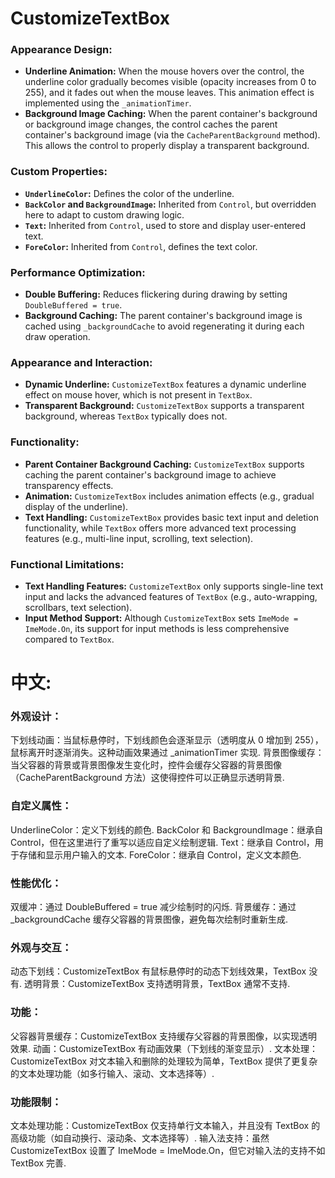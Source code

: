 # CustomizeTextBox

### **Appearance Design:**

- **Underline Animation:** When the mouse hovers over the control, the underline color gradually becomes visible (opacity increases from 0 to 255), and it fades out when the mouse leaves. This animation effect is implemented using the `_animationTimer`.
- **Background Image Caching:** When the parent container's background or background image changes, the control caches the parent container's background image (via the `CacheParentBackground` method). This allows the control to properly display a transparent background.

### **Custom Properties:**

- **`UnderlineColor`:** Defines the color of the underline.
- **`BackColor` and `BackgroundImage`:** Inherited from `Control`, but overridden here to adapt to custom drawing logic.
- **`Text`:** Inherited from `Control`, used to store and display user-entered text.
- **`ForeColor`:** Inherited from `Control`, defines the text color.

### **Performance Optimization:**

- **Double Buffering:** Reduces flickering during drawing by setting `DoubleBuffered = true`.
- **Background Caching:** The parent container's background image is cached using `_backgroundCache` to avoid regenerating it during each draw operation.

### **Appearance and Interaction:**

- **Dynamic Underline:** `CustomizeTextBox` features a dynamic underline effect on mouse hover, which is not present in `TextBox`.
- **Transparent Background:** `CustomizeTextBox` supports a transparent background, whereas `TextBox` typically does not.

### **Functionality:**

- **Parent Container Background Caching:** `CustomizeTextBox` supports caching the parent container's background image to achieve transparency effects.
- **Animation:** `CustomizeTextBox` includes animation effects (e.g., gradual display of the underline).
- **Text Handling:** `CustomizeTextBox` provides basic text input and deletion functionality, while `TextBox` offers more advanced text processing features (e.g., multi-line input, scrolling, text selection).

### **Functional Limitations:**

- **Text Handling Features:** `CustomizeTextBox` only supports single-line text input and lacks the advanced features of `TextBox` (e.g., auto-wrapping, scrollbars, text selection).
- **Input Method Support:** Although `CustomizeTextBox` sets `ImeMode = ImeMode.On`, its support for input methods is less comprehensive compared to `TextBox`.

# 中文:

### **外观设计：**

下划线动画：当鼠标悬停时，下划线颜色会逐渐显示（透明度从 0 增加到 255），鼠标离开时逐渐消失。这种动画效果通过 _animationTimer 实现.
背景图像缓存：当父容器的背景或背景图像发生变化时，控件会缓存父容器的背景图像（CacheParentBackground 方法）这使得控件可以正确显示透明背景.

### **自定义属性：**

UnderlineColor：定义下划线的颜色.
BackColor 和 BackgroundImage：继承自 Control，但在这里进行了重写以适应自定义绘制逻辑.
Text：继承自 Control，用于存储和显示用户输入的文本.
ForeColor：继承自 Control，定义文本颜色.

### **性能优化：**

双缓冲：通过 DoubleBuffered = true 减少绘制时的闪烁.
背景缓存：通过 _backgroundCache 缓存父容器的背景图像，避免每次绘制时重新生成.

### **外观与交互：**

动态下划线：CustomizeTextBox 有鼠标悬停时的动态下划线效果，TextBox 没有.
透明背景：CustomizeTextBox 支持透明背景，TextBox 通常不支持.

### **功能：**

父容器背景缓存：CustomizeTextBox 支持缓存父容器的背景图像，以实现透明效果.
动画：CustomizeTextBox 有动画效果（下划线的渐变显示）.
文本处理：CustomizeTextBox 对文本输入和删除的处理较为简单，TextBox 提供了更复杂的文本处理功能（如多行输入、滚动、文本选择等）.

### **功能限制：**

文本处理功能：CustomizeTextBox 仅支持单行文本输入，并且没有 TextBox 的高级功能（如自动换行、滚动条、文本选择等）.
输入法支持：虽然 CustomizeTextBox 设置了 ImeMode = ImeMode.On，但它对输入法的支持不如 TextBox 完善.
